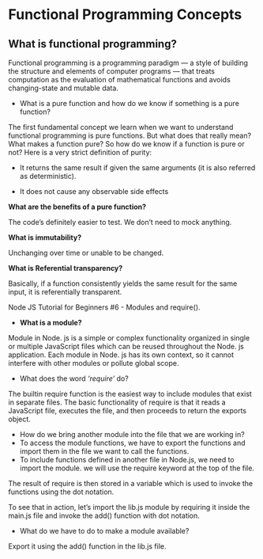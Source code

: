 # Functional Programming Concepts
## What is functional programming?  

Functional programming is a programming paradigm — a style of building the structure and elements of computer programs — that treats computation as the evaluation of mathematical functions and avoids changing-state and mutable data.  

- What is a pure function and how do we know if something is a pure function?  

The first fundamental concept we learn when we want to understand functional programming is pure functions. But what does that really mean? What makes a function pure? So how do we know if a function is pure or not? Here is a very strict definition of purity:  

- It returns the same result if given the same arguments (it is also referred as deterministic).

- It does not cause any observable side effects

**What are the benefits of a pure function?**  

The code’s definitely easier to test. We don’t need to mock anything.

**What is immutability?**  

Unchanging over time or unable to be changed.

**What is Referential transparency?**

Basically, if a function consistently yields the same result for the same input, it is referentially transparent.

Node JS Tutorial for Beginners #6 - Modules and require().  
- **What is a module?**  

Module in Node. js is a simple or complex functionality organized in single or multiple JavaScript files which can be reused throughout the Node. js application. Each module in Node. js has its own context, so it cannot interfere with other modules or pollute global scope.  

- What does the word *‘require’* do?  

The builtin require function is the easiest way to include modules that exist in separate files. The basic functionality of require is that it reads a JavaScript file, executes the file, and then proceeds to return the exports object.  

- How do we bring another module into the file that we are working in?
 - To access the module functions, we have to export the functions and import them in the file we want to call the functions.
 - To include functions defined in another file in Node.js, we need to import the module. we will use the require keyword at the top of the file.  

The result of require is then stored in a variable which is used to invoke the functions using the dot notation.  

To see that in action, let’s import the lib.js module by requiring it inside the main.js file and invoke the add() function with dot notation.  

- What do we have to do to make a module available?  

Export it using the add() function in the lib.js file.  
